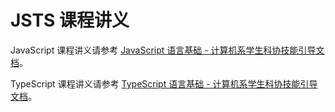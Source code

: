 # JSTS 课程讲义

JavaScript 课程讲义请参考 [JavaScript 语言基础 - 计算机系学生科协技能引导文档](https://docs.net9.org/languages/javascript/)。

TypeScript 课程讲义请参考 [TypeScript 语言基础 - 计算机系学生科协技能引导文档](https://docs.net9.org/languages/typescript/)。


